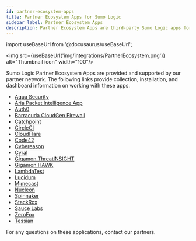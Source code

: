 ```yaml
---
id: partner-ecosystem-apps
title: Partner Ecosystem Apps for Sumo Logic
sidebar_label: Partner Ecosystem Apps
description: Partner Ecosystem Apps are third-party Sumo Logic apps for partners including Auth0, Barracuda CloudGen Firewall, CircleCI, CloudFlare, Code42, Cybereason, and more.
---
```


import useBaseUrl from '@docusaurus/useBaseUrl';

<img src={useBaseUrl('img/integrations/PartnerEcosystem.png')} alt="Thumbnail icon" width="100"/>

Sumo Logic Partner Ecosystem Apps are provided and supported by our partner network. The following links provide collection, installation, and dashboard information on working with these apps.
* [Aqua Security](https://github.com/aquasecurity/Sumo-Logic-App/)  
* [Aria Packet Intelligence App](https://www.ariacybersecurity.com/aria-packet-intelligence-app/)
* [Auth0](https://auth0.com/docs/logs/streams/sumo-logic-dashboard)
* [Barracuda CloudGen Firewall](https://campus.barracuda.com/product/cloudgenfirewall/doc/91132156/sumo-logic-integration/)
* [Catchpoint](https://github.com/catchpoint/Integrations.SumoLogic/blob/main/README.md)
* [CircleCI](https://circleci.com/docs/sumo-logic-integration/)
* [CloudFlare](https://developers.cloudflare.com/fundamentals/data-products/analytics-integrations/sumo-logic)
* [Code42](https://support.code42.com/Administrator/Cloud/Monitoring_and_managing/Integrate_Code42_with_Sumo_Logic)
* [Cybereason](https://github.com/SumoLogic/sumologic-public-partner-apps/tree/master/Cybereason)
* [Cyral](https://github.com/SumoLogic/sumologic-public-partner-apps/tree/master/Cyral)
* [Gigamon ThreatINSIGHT](https://github.com/SumoLogic/sumologic-public-partner-apps/tree/master/Gigamon_ThreatINSIGHT)
* [Gigamon HAWK](https://github.com/SumoLogic/sumologic-public-partner-apps/tree/master/Gigamon_HAWK)
* [LambdaTest](https://github.com/SumoLogic/sumologic-public-partner-apps/tree/master/LambdaTest)
* [Lucidum](https://github.com/SumoLogic/sumologic-public-partner-apps/tree/master/Lucidum)
* [Mimecast](https://github.com/SumoLogic/sumologic-public-partner-apps/tree/master/Tessian)
* [Nucleon](https://github.com/SumoLogic/sumologic-public-partner-apps/tree/master/Nucleon)
* [Spinnaker](https://docs.armory.io/armory-enterprise/armory-admin/observe/integrations-sumologic/)
* [StackRox](https://cdn.stackrox.io/integrations/sumologic-stackrox-app.pdf)
* [Sauce Labs](https://docs.saucelabs.com/basics/integrations/sumo/)
* [ZeroFox](https://drive.google.com/file/d/13svc5FP0WP3WAES6DvXhK1O8WRiPenf3/edit)
* [Tessian](https://github.com/SumoLogic/sumologic-public-partner-apps/tree/master/Tessian)


For any questions on these applications, contact our partners.
